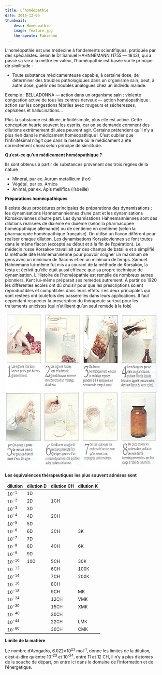 ```yaml
---
title: L’homéopathie
date: 2015-12-05
thumbnail:
    desc: Homéopathie
    image: feature.jpg
    therapeute: Fabienne
---
```


L’homéopathie est une médecine à fondements scientifiques, pratiquée par des spécialistes. Selon le Dr Samuel HAHNNEMANN (1755 — 1843), qui a passé sa vie à la mettre en valeur, l’homéopathie est basée sur le principe de similitude :

* Toute substance médicamenteuse capable, à certaine dose, de déterminer des troubles pathologiques dans un organisme sain, peut, à autre dose, guérir des troubles analogues chez un individu malade.

Exemple : BELLADONNA — action dans un organisme sain : violente congestion active de tous les centres nerveux — action homéopathique : action sur les congestions fébriles avec rougeurs et sécheresses, céphalées et hallucinations…

Plus la substance est diluée, infinitésimale, plus elle est active. Cette conception heurte souvent les esprits, car on se demande comment des dilutions extrêmement diluées peuvent agir. Certains prétendent qu’il n’y a plus rien dans le médicament homéopathique ! C’est oublier que l’infinitésimal n’agit que dans la mesure où le médicament a été correctement choisi selon principe de similitude.

**Qu’est-ce qu’un médicament homéopathique ?** 

Ils sont obtenus à partir de substances provenant des trois règnes de la nature

* Minéral, par ex. Aurum metallicum (l’or)
* Végétal, par ex. Arnica
* Animal, par ex. Apis mellifica (l’abeille)

**Préparations homéopathiques**

Il existe deux procédures principales de préparations des dynamisations : les dynamisations Hahnemanniennes d’une part et les dynamisations Korsakoviennes d’autre part. Les dynamisations Hahnemanniennes sont des dilutions réalisées de dixième en dixième (selon la pharmacopée homéopathique allemande) ou de centième en centième (selon la pharmacopée homéopathique française). On utilise un flacon différent pour réaliser chaque dilution. Les dynamisations Korsakoviennes se font toutes dans le même flacon (excepté au début et à la fin de l’opération). Le médecin russe Korsakov travaillait sur des champs de bataille et a simplifié la méthode dite Hahnemannienne pour pouvoir soigner un maximum de gens avec un minimum de flacons et en un minimum de temps. Samuel Hahnemann lui-même fut mis au courant de la méthode de Korsakov, la testa et écrivit qu’elle était aussi efficace que sa propre technique de dynamisation. L’Histoire de l’homéopathie est remplie de nombreux autres pionniers, Kent lui-même préparait ses remèdes autrement. À partir de 1920 les différentes écoles ont dû choisir pour que les prescriptions soient reproductibles et compatibles dans leurs effets. Les deux principales qui sont restées ont toutefois des passerelles dans leurs applications. Il faut cependant respecter la prescription du thérapeute surtout pour les traitements unicistes (qui n’utilisent qu’un seul remède à la fois)

<img class="aligncenter size-full wp-image-341" alt="allium" src="./images/allium.jpg" width="700" height="510" />

<p style="page-break-before: always;">
  <b>Les équivalences thérapeutiques les plus souvent admises sont </b>
</p>


<table class="equiv_therap">
<thead>
<tr>
<th>dilution</th>
<th>dilution D</th>
<th>dilution CH</th>
<th>dilution K</th>
</tr>
</thead>
<tbody class="striped">
<tr>
<td>10<sup>-1</sup></td>
<td>1D</td>
<td></td>
<td></td>
</tr>
<tr>
<td>10<sup>-2</sup></td>
<td>2D</td>
<td>1CH</td>
<td></td>
</tr>
<tr>
<td>10<sup>-3</sup></td>
<td>3D</td>
<td></td>
<td></td>
</tr>
<tr>
<td>10<sup>-4</sup></td>
<td>4D</td>
<td>2CH</td>
<td></td>
</tr>
<tr>
<td>10<sup>-5</sup></td>
<td>5D</td>
<td></td>
<td></td>
</tr>
<tr>
<td>10<sup>-6</sup></td>
<td>6D</td>
<td>3CH</td>
<td>3K</td>
</tr>
<tr>
<td>10<sup>-7</sup></td>
<td>7D</td>
<td></td>
<td></td>
</tr>
<tr>
<td>10<sup>-8</sup></td>
<td>8D</td>
<td>4CH</td>
<td>6K</td>
</tr>
<tr>
<td>10<sup>-9</sup></td>
<td>9D</td>
<td></td>
<td></td>
</tr>
<tr>
<td>10<sup>-10</sup></td>
<td>10D</td>
<td>5CH</td>
<td>30K</td>
</tr>
<tr>
<td>10<sup>-12</sup></td>
<td></td>
<td>6CH</td>
<td>100K</td>
</tr>
<tr>
<td>10<sup>-14</sup></td>
<td></td>
<td>7CH</td>
<td>200K</td>
</tr>
<tr>
<td>10<sup>-16</sup></td>
<td></td>
<td>8CH</td>
<td></td>
</tr>
<tr>
<td>10<sup>-18</sup></td>
<td></td>
<td>9CH</td>
<td>MK</td>
</tr>
<tr>
<td>10<sup>-24</sup></td>
<td></td>
<td>12CH</td>
<td>VMK</td>
</tr>
<tr>
<td>10<sup>-30</sup></td>
<td></td>
<td>15CH</td>
<td>XMK</td>
</tr>
<tr>
<td>10<sup>-40</sup></td>
<td></td>
<td>20CH</td>
<td></td>
</tr>
<tr>
<td>10<sup>-44</sup></td>
<td></td>
<td>22CH</td>
<td>LMK</td>
</tr>
<tr>
<td>10<sup>-60</sup></td>
<td></td>
<td>30CH</td>
<td>CMK</td>
</tr>
</tbody>
</table>

**Limite de la matière**

Le nombre d’Avogadro, 6.022×10<sup>23</sup> mol<sup>-1</sup>, donne les limites de la dilution, c’est-à-dire qu’entre 10<sup>-23</sup> et 10<sup>-24</sup>, entre 11 et 12 CH, il n’y a plus d’atomes de la souche de départ, on entre ici dans le domaine de l’information et de l’énergétique.
